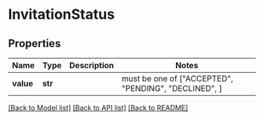 # InvitationStatus


## Properties
Name | Type | Description | Notes
------------ | ------------- | ------------- | -------------
**value** | **str** |  |  must be one of ["ACCEPTED", "PENDING", "DECLINED", ]

[[Back to Model list]](../README.md#documentation-for-models) [[Back to API list]](../README.md#documentation-for-api-endpoints) [[Back to README]](../README.md)


